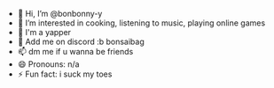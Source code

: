 - 👋 Hi, I’m @bonbonny-y
- 👀 I’m interested in cooking, listening to music, playing online games
- 🌱 I'm a yapper
- 💞️ Add me on discord :b bonsaibag
- 📫 dm me if u wanna be friends 
- 😄 Pronouns: n/a
- ⚡ Fun fact: i suck my toes 

<!---
bonbonny-y/bonbonny-y is a ✨ special ✨ repository because its `README.md` (this file) appears on your GitHub profile.
You can click the Preview link to take a look at your changes.
--->
